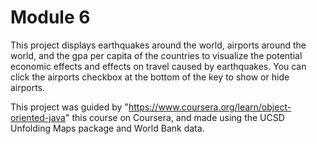 # Module 6
This project displays earthquakes around the world, airports around the world, and the gpa per capita of the countries to visualize the potential economic effects and effects on travel caused by earthquakes. You can click the airports checkbox at the bottom of the key to show or hide airports.


This project was guided by "https://www.coursera.org/learn/object-oriented-java" this course on Coursera, and made using the UCSD Unfolding Maps package and World Bank data.
